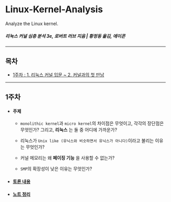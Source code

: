 # Linux-Kernel-Analysis
Analyze the Linux kernel.

##### 리눅스 커널 심층 분석 3e, 로버트 러브 지음 | 황정동 옮김, 에이콘

<hr>

## 목차
- [1주차 : 1. 리눅스 커널 입문 ~ 2. 커널과의 첫 만남](#1주차)

<hr>

## 1주차 
- #### 주제
    - `monolithic kernel`과 `micro kernel`의 차이점은 무엇이고, 각각의 장단점은 무엇인가? 그리고, __리눅스__ 는 둘 중 어디에 가까운가?

    - 리눅스가 `Unix like (유닉스와 비슷하면서 유닉스가 아니다)`이라고 불리는 이유는 무엇인가?

    - 커널 메모리는 왜 __페이징 기능__ 을 사용할 수 없는가? 

    - `SMP`의 확장성이 낮은 이유는 무엇인가?
- #### [토론 내용](/Week_1/week1_0306.md)
- #### [노트 정리](/Week_1/week1_note.png)